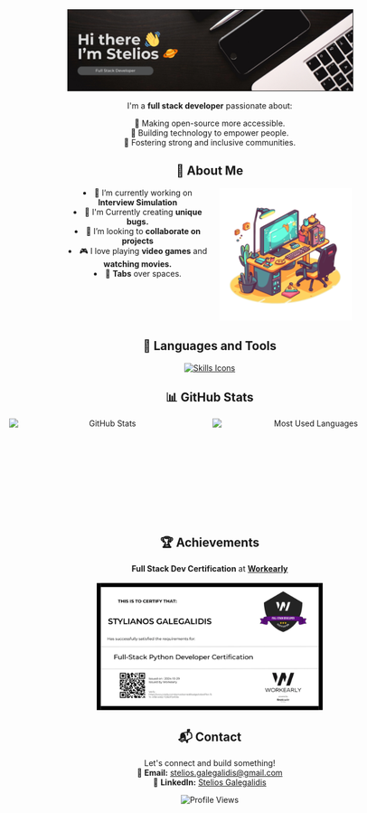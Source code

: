   <div align="center" id="user-content-toc">

  <img src="assets/profile_banner.png" alt="Banner" border="1px" />

  I'm a **full stack developer** passionate about:

  🌟 Making open-source more accessible.  
  🌟 Building technology to empower people.  
  🌟 Fostering strong and inclusive communities.

  ## 🥐 About Me

  <div style="display: flex; justify-content: space-between; gap: 20px; flex-wrap: no-wrap;">
    <div style="flex-wrap: no-wrap;>
      <ul style="list-style: none; padding: 0;">
        <li>🌱 I’m currently working on <b>Interview Simulation</b></li>
        <li>🐛 I'm Currently creating <b>unique bugs.</b></li>
        <li>🤝 I’m looking to <b>collaborate on projects</b></li>
        <li>🎮 I love playing <b>video games</b> and <b>watching movies.</b></li>
        <li>🔪 <b>Tabs</b> over spaces.</li>
      </ul>
    </div>
    <div>
      <img src="assets/workkspace.png" alt="Tech Illustration" width="350" />
    </div>
  </div>

  ## 🚀 Languages and Tools

  <div style="display: flex; justify-content: center; gap: 20px; flex-wrap: wrap;">
    <a href="https://skillicons.dev">
      <img src="https://skillicons.dev/icons?i=git,python,js,ts,react,nodejs,django,flask,mysql,kotlin,html,css" alt="Skills Icons" />
    </a>
  </div>

  ## 📊 GitHub Stats

  <div style="display: flex; justify-content: center; gap: 10px; flex-wrap: no-wrap;">
    <img height="175" width="350" alt="GitHub Stats" src="https://github-readme-stats.vercel.app/api?username=SteliosGee&show_icons=true&count_private=true&theme=dark" />
    <img height="175" width="350" alt="Most Used Languages" src="https://github-readme-stats.vercel.app/api/top-langs/?username=SteliosGee&theme=dark" />
  </div>

  ## 🏆 Achievements

  **Full Stack Dev Certification** at [**Workearly**](https://www.workearly.gr)  
  <br>
  <img src="assets/w_fullStack.png" alt="Certification" width="400" />


  ## 📬 Contact

  Let's connect and build something!  
  📧 **Email:** [stelios.galegalidis@gmail.com](mailto:stelios.galegalidis@gmail.com)  
  💼 **LinkedIn:** [Stelios Galegalidis](https://www.linkedin.com/in/stelios-galegalidis-59b448220/)  

  <img src="https://komarev.com/ghpvc/?username=SteliosGee&color=blueviolet" alt="Profile Views" />

  </div>
